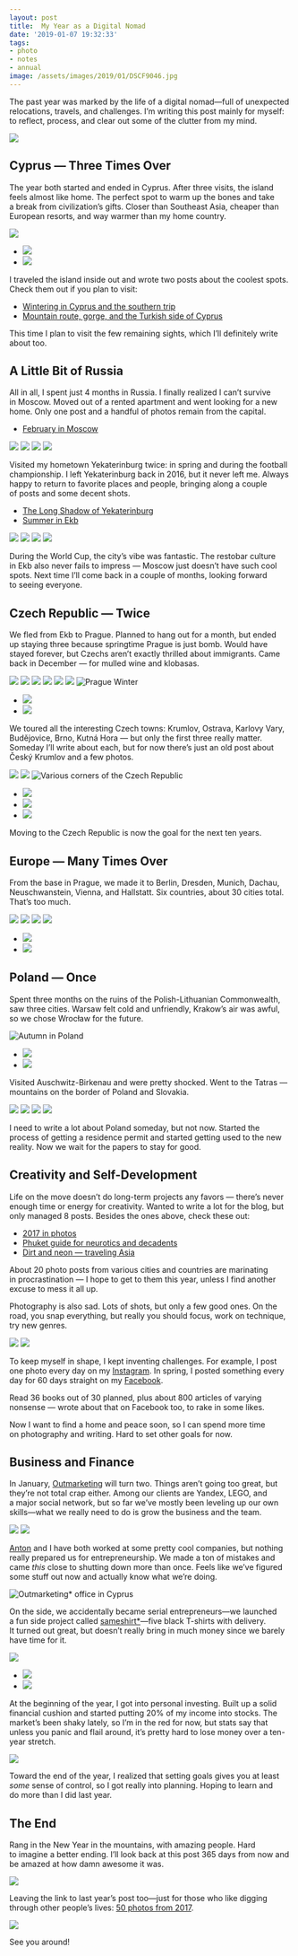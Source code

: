 ```yaml
---
layout: post
title: 	My Year as a Digital Nomad
date: '2019-01-07 19:32:33'
tags:
- photo
- notes
- annual
image: /assets/images/2019/01/DSCF9046.jpg
---
```


The past year was marked by the life of a digital nomad—full of unexpected relocations, travels, and challenges. I’m writing this post mainly for myself: to reflect, process, and clear out some of the clutter from my mind.

![](/assets/images/2019/01/DSCF9046.jpg)

## Cyprus — Three Times Over

The year both started and ended in Cyprus. After three visits, the island feels almost like home. The perfect spot to warm up the bones and take a break from civilization’s gifts. Closer than Southeast Asia, cheaper than European resorts, and way warmer than my home country.

![](/assets/images/2019/01/DSCF5221.jpg)
- ![](/assets/images/2019/01/DSCF7309.jpg)
- ![](/assets/images/2019/01/DSCF5335.jpg)

I traveled the island inside out and wrote two posts about the coolest spots. Check them out if you plan to visit:

- [Wintering in Cyprus and the southern trip](/blog/kipr-1/)
- [Mountain route, gorge, and the Turkish side of Cyprus](/blog/kipr-2/)

This time I plan to visit the few remaining sights, which I’ll definitely write about too.

## A Little Bit of Russia

All in all, I spent just 4 months in Russia. I finally realized I can’t survive in Moscow. Moved out of a rented apartment and went looking for a new home. Only one post and a handful of photos remain from the capital.

- [February in Moscow](/blog/february-in-moscow/)

![](/assets/images/2019/01/DSCF0102.jpg)
![](/assets/images/2019/01/DSCF9965.jpg)
![](/assets/images/2019/01/DSCF4272.jpg)
![](/assets/images/2019/01/DSCF4698-2.jpg)

Visited my hometown Yekaterinburg twice: in spring and during the football championship. I left Yekaterinburg back in 2016, but it never left me. Always happy to return to favorite places and people, bringing along a couple of posts and some decent shots.

- [The Long Shadow of Yekaterinburg](/blog/ekb-longshadow/)
- [Summer in Ekb](/blog/summer-ekb/)

![](/assets/images/2019/01/DSCF0624.jpg)
![](/assets/images/2019/01/DSCF3606.jpg)
![](/assets/images/2019/01/DSCF3717.jpg)
![](/assets/images/2019/01/DSCF3860.jpg)

During the World Cup, the city’s vibe was fantastic. The restobar culture in Ekb also never fails to impress — Moscow just doesn’t have such cool spots. Next time I’ll come back in a couple of months, looking forward to seeing everyone.

## Czech Republic — Twice

We fled from Ekb to Prague. Planned to hang out for a month, but ended up staying three because springtime Prague is just bomb. Would have stayed forever, but Czechs aren’t exactly thrilled about immigrants. Came back in December — for mulled wine and klobasas.

![](/assets/images/2019/01/DSCF2620-1.jpg)
![](/assets/images/2019/01/DSCF2042-1.jpg)
![](/assets/images/2019/01/DSCF3574-1.jpg)
![](/assets/images/2019/01/DSCF7164.jpg)
![](/assets/images/2019/01/DSCF1167.jpg)
![](/assets/images/2019/01/DSCF6914.jpg)
![Prague Winter](/assets/images/2019/01/DSCF7144.jpg)
- ![](/assets/images/2019/01/DSCF6908.jpg)
- ![](/assets/images/2019/01/DSCF7258.jpg)

We toured all the interesting Czech towns: Krumlov, Ostrava, Karlovy Vary, Budějovice, Brno, Kutná Hora — but only the first three really matter. Someday I’ll write about each, but for now there’s just an old post about Český Krumlov and a few photos.

![](/assets/images/2019/01/DSCF1061.jpg)
![](/assets/images/2019/01/DSCF0970.jpg)
![Various corners of the Czech Republic](/assets/images/2019/01/DSCF6707.jpg)
- ![](/assets/images/2019/01/DSCF1480.jpg)
- ![](/assets/images/2019/01/DSCF0945.jpg)
- ![](/assets/images/2019/01/DSCF6645.jpg)

Moving to the Czech Republic is now the goal for the next ten years.

## Europe — Many Times Over

From the base in Prague, we made it to Berlin, Dresden, Munich, Dachau, Neuschwanstein, Vienna, and Hallstatt. Six countries, about 30 cities total. That’s too much.

![](/assets/images/2019/01/DSCF2908-1.jpg)
![](/assets/images/2019/01/DSCF3097-1.jpg)
![](/assets/images/2019/01/DSCF3083-1.jpg)
![](/assets/images/2019/01/DSCF2287-1.jpg)
- ![](/assets/images/2019/01/DSCF2376-3.jpg)
- ![](/assets/images/2019/01/DSCF2520-2.jpg)

## Poland — Once

Spent three months on the ruins of the Polish-Lithuanian Commonwealth, saw three cities. Warsaw felt cold and unfriendly, Krakow’s air was awful, so we chose Wrocław for the future.

![Autumn in Poland](/assets/images/2019/01/DSCF5835.jpg)
- ![](/assets/images/2019/01/DSCF5863.jpg)
- ![](/assets/images/2019/01/DSCF5887.jpg)

Visited Auschwitz-Birkenau and were pretty shocked. Went to the Tatras — mountains on the border of Poland and Slovakia.

![](/assets/images/2019/01/DSCF6265.jpg)
![](/assets/images/2019/01/DSCF6320.jpg)
![](/assets/images/2019/01/DSCF6461.jpg)
![](/assets/images/2019/01/DSCF6486.jpg)

I need to write a lot about Poland someday, but not now. Started the process of getting a residence permit and started getting used to the new reality. Now we wait for the papers to stay for good.

## Creativity and Self-Development

Life on the move doesn’t do long-term projects any favors — there’s never enough time or energy for creativity. Wanted to write a lot for the blog, but only managed 8 posts. Besides the ones above, check these out:

- [2017 in photos](/blog/2017-in-50-photos/)
- [Phuket guide for neurotics and decadents](/blog/post-phuket/)
- [Dirt and neon — traveling Asia](/blog/asia-trips/)

About 20 photo posts from various cities and countries are marinating in procrastination — I hope to get to them this year, unless I find another excuse to mess it all up.

Photography is also sad. Lots of shots, but only a few good ones. On the road, you snap everything, but really you should focus, work on technique, try new genres.

![](/assets/images/2019/01/DSCF0134-1.jpg)
![](/assets/images/2019/01/DSCF9991-1.jpg)

To keep myself in shape, I kept inventing challenges. For example, I post one photo every day on my [Instagram](http://instagram.com/shouldgo/). In spring, I posted something every day for 60 days straight on my [Facebook](http://facebook.com/dima.afonin).

Read 36 books out of 30 planned, plus about 800 articles of varying nonsense — wrote about that on Facebook too, to rake in some likes.

Now I want to find a home and peace soon, so I can spend more time on photography and writing. Hard to set other goals for now.

## Business and Finance

In January, [Outmarketing](http://outmarketing.ru) will turn two. Things aren’t going too great, but they’re not total crap either. Among our clients are Yandex, LEGO, and a major social network, but so far we’ve mostly been leveling up our own skills—what we really need to do is grow the business and the team.

![](/assets/images/2019/01/DSC0076.jpg)
![](/assets/images/2019/01/DSC0109.jpg)

[Anton](https://www.facebook.com/a.shayakhov) and I have both worked at some pretty cool companies, but nothing really prepared us for entrepreneurship. We made a ton of mistakes and came *this* close to shutting down more than once. Feels like we’ve figured some stuff out now and actually know what we’re doing.

![Outmarketing* office in Cyprus](/assets/images/2019/01/40628581_509847229443098_7823365277071966208_o.jpg)

On the side, we accidentally became serial entrepreneurs—we launched a fun side project called [sameshirt\*](http://sameshirt.ru/)—five black T-shirts with delivery. It turned out great, but doesn’t really bring in much money since we barely have time for it.

![](/assets/images/2019/01/DSCF5119.jpg)
- ![](/assets/images/2019/01/DSCF5109.jpg)
- ![](/assets/images/2019/01/DSCF5748.jpg)

At the beginning of the year, I got into personal investing. Built up a solid financial cushion and started putting 20% of my income into stocks. The market’s been shaky lately, so I’m in the red for now, but stats say that unless you panic and flail around, it’s pretty hard to lose money over a ten-year stretch.

![](/assets/images/2019/01/Screenshot-2019-01-07-at-21.16.15.png)

Toward the end of the year, I realized that setting goals gives you at least *some* sense of control, so I got really into planning. Hoping to learn and do more than I did last year.

## The End

Rang in the New Year in the mountains, with amazing people. Hard to imagine a better ending. I’ll look back at this post 365 days from now and be amazed at how damn awesome it was.

![](/assets/images/2019/01/DSCF7453.jpg)

Leaving the link to last year’s post too—just for those who like digging through other people’s lives: [50 photos from 2017](/blog/2k17/).

![](/assets/images/2019/01/HbBrEaU-Q-ewRWzRm16Glw_thumb_180d.jpg)

See you around!